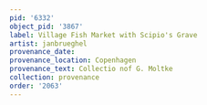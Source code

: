 ```yaml
---
pid: '6332'
object_pid: '3867'
label: Village Fish Market with Scipio's Grave
artist: janbrueghel
provenance_date:
provenance_location: Copenhagen
provenance_text: Collectio nof G. Moltke
collection: provenance
order: '2063'
---
```

